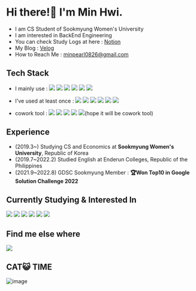 # Hi there!👋 I'm Min Hwi.
- I am CS Student of Sookmyung Women's University
- I am interested in BackEnd Engineering
- You can check Study Logs at here : [Notion](https://uncovered-chocolate-cea.notion.site/7d5d6807f21b42a89068539609c58902)
- My Blog : [Velog](https://velog.io/@mingadinga_1234)
- How to Reach Me : minpearl0826@gmail.com

##  Tech Stack
- I mainly use : <img src="https://img.shields.io/badge/Java-007396?style=flat-square&logo=Java&logoColor=white"/> <img src="https://img.shields.io/badge/Spring_Boot-6DB33F?style=flat-square&logo=SpringBoot&logoColor=white"/> <img src="https://img.shields.io/badge/Hibernate-59666C?style=flat-square&logo=Hibernate&logoColor=white"/> <img src="https://img.shields.io/badge/MySql-4479A1?style=flat-square&logo=MySQL&logoColor=white"/> <img src="https://img.shields.io/badge/AWS-232F3E?style=flat-square&logo=AmazonAWS&logoColor=white"/> <img src="https://img.shields.io/badge/GCP-4285F4?style=flat-square&logo=GoogleCloud&logoColor=white"/>
- I've used at least once : <img src="https://img.shields.io/badge/Docker-2496ED?style=flat-square&logo=Docker&logoColor=white"/> <img src="https://img.shields.io/badge/React-61DAFB?style=flat-square&logo=React&logoColor=white"/> <img src="https://img.shields.io/badge/Firebase-FFCA28?style=flat-square&logo=Firebase&logoColor=white"/> <img src="https://img.shields.io/badge/JavaScript-F7DF1E?style=flat-square&logo=JavaScript&logoColor=white"/> <img src="https://img.shields.io/badge/C-A8B9CC?style=flat-square&logo=C&logoColor=white"/> <img src="https://img.shields.io/badge/C++-00599C?style=flat-square&logo=C++&logoColor=white"/>

- cowork tool : 
<img src="https://img.shields.io/badge/GitHub-181717?style=flat-square&logo=GitHub&logoColor=white"/> <img src="https://img.shields.io/badge/Slack-4A154B?style=flat-square&logo=Slack&logoColor=white"/> <img src="https://img.shields.io/badge/Discord-5865F2?style=flat-square&logo=Discord&logoColor=white"/> <img src="https://img.shields.io/badge/Notion-000000?style=flat-square&logo=Notion&logoColor=white"/> <img src="https://img.shields.io/badge/Obsidian-483699?style=flat-square&logo=Obsidian&logoColor=white"/>(hope it will be cowork tool) 


## Experience
- (2019.3~) Studying CS and Economics at **Sookmyung Women's University**, Republic of Korea
- (2019.7~2022.2) Studied English at Enderun Colleges, Republic of the Philippines
- (2021.9~2022.8) GDSC Sookmyung Member : **🏆Won Top10 in Google Solution Challenge 2022**

## Currently Studying & Interested In
<img src="https://img.shields.io/badge/Spring_Data_Jpa-6DB33F?style=flat-square&logo=Spring&logoColor=white"/> <img src="https://img.shields.io/badge/Flutter-02569B?style=flat-square&logo=Flutter&logoColor=white"/> <img src="https://img.shields.io/badge/MongoDB-47A248?style=flat-square&logo=MongoDB&logoColor=white"/> <img src="https://img.shields.io/badge/FastAPI-009688?style=flat-square&logo=FastAPI&logoColor=white"/> <img src="https://img.shields.io/badge/Django-092E20?style=flat-square&logo=Django&logoColor=white"/> <img src="https://img.shields.io/badge/Kubernetes-326CE5?style=flat-square&logo=Kubernetes&logoColor=white"/>


## Find me else where
<a href="https://www.linkedin.com/in/hwi-min-44269423b"><img src="https://img.shields.io/badge/LinkedIn-0A66C2?style=flat-square&logo=LinkedIn&logoColor=white"/></a>

## CAT😺 TIME
![image](https://user-images.githubusercontent.com/53958188/185136029-1a31dd46-9cae-471c-893d-1c479d8dc303.png)

